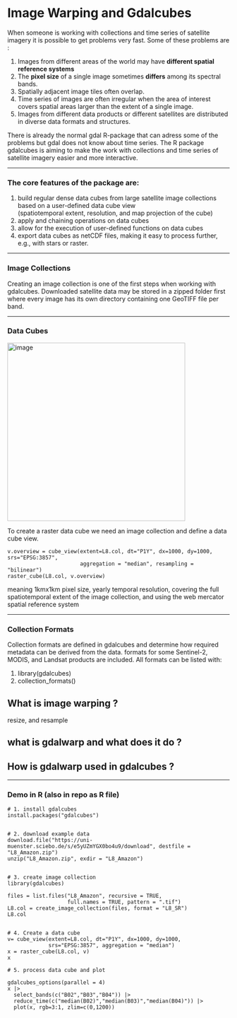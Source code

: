# Image Warping and Gdalcubes
When someone is working with collections and time series of satellite imagery it is possible to get problems very fast.
 Some of these problems are :
  1. Images from different areas of the world may have __different spatial reference systems__
  2. The __pixel size__ of a single image sometimes __differs__ among its spectral bands.
  3. Spatially adjacent image tiles often overlap.
  4. Time series of images are often irregular when the area of interest covers spatial areas larger than the extent of a           single image.
  5. Images from different data products or different satellites are distributed in diverse data formats and structures.

There is already the normal gdal R-package that can adress some of the problems but gdal does not know about time series.
The R package gdalcubes is aiming to make the work with collections and time series of satellite imagery easier and more interactive.
<hr/>

### The core features of the package are:

1. build regular dense data cubes from large satellite image collections based on a user-defined data cube view          
   (spatiotemporal extent, resolution, and map projection of the cube)
2. apply and chaining operations on data cubes
3. allow for the execution of user-defined functions on data cubes
4. export data cubes as netCDF files, making it easy to process further, e.g., with stars or raster.
<hr/>

### Image Collections
Creating an image collection is one of the first steps when working with gdalcubes. Downloaded satellite data may be stored in a zipped folder first where every image has its own directory containing one GeoTIFF file per band.
<hr/>

### Data Cubes
 <img width="403" alt="image" src="https://github.com/kwundram2602/geosoft2-2023/assets/134778951/2fe44219-fa86-45cf-bf2e-e2475c89f45f">
 
 
To create a raster data cube we need an image collection and define a data cube view.
```{r}
v.overview = cube_view(extent=L8.col, dt="P1Y", dx=1000, dy=1000, srs="EPSG:3857", 
                       aggregation = "median", resampling = "bilinear")
raster_cube(L8.col, v.overview)
```
meaning 1kmx1km pixel size, yearly temporal resolution, covering the full spatiotemporal extent of the image collection, and using the web mercator spatial reference system
 




<hr/>

### Collection Formats

Collection formats are defined in gdalcubes and determine how required metadata can be derived from the data.
formats for some Sentinel-2, MODIS, and Landsat products are included.
All formats can be listed with:
1. library(gdalcubes)
2. collection_formats()

## What is image warping ?
resize, and resample

## what is gdalwarp and what does it do ?

## How is gdalwarp used in gdalcubes ?
<hr/>

### Demo in R (also in repo as R file)

```{r}
# 1. install gdalcubes
install.packages("gdalcubes")


# 2. download example data
download.file("https://uni-muenster.sciebo.de/s/e5yUZmYGX0bo4u9/download", destfile = "L8_Amazon.zip")
unzip("L8_Amazon.zip", exdir = "L8_Amazon")


# 3. create image collection
library(gdalcubes)

files = list.files("L8_Amazon", recursive = TRUE, 
                   full.names = TRUE, pattern = ".tif") 
L8.col = create_image_collection(files, format = "L8_SR")
L8.col


# 4. Create a data cube
v= cube_view(extent=L8.col, dt="P1Y", dx=1000, dy=1000, 
             srs="EPSG:3857", aggregation = "median")
x = raster_cube(L8.col, v) 
x

# 5. process data cube and plot

gdalcubes_options(parallel = 4)
x |>
  select_bands(c("B02","B03","B04")) |>
  reduce_time(c("median(B02)","median(B03)","median(B04)")) |>
  plot(x, rgb=3:1, zlim=c(0,1200))
```

